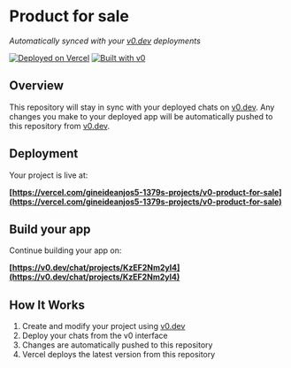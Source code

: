 # Product for sale

*Automatically synced with your [v0.dev](https://v0.dev) deployments*

[![Deployed on Vercel](https://img.shields.io/badge/Deployed%20on-Vercel-black?style=for-the-badge&logo=vercel)](https://vercel.com/gineideanjos5-1379s-projects/v0-product-for-sale)
[![Built with v0](https://img.shields.io/badge/Built%20with-v0.dev-black?style=for-the-badge)](https://v0.dev/chat/projects/KzEF2Nm2yl4)

## Overview

This repository will stay in sync with your deployed chats on [v0.dev](https://v0.dev).
Any changes you make to your deployed app will be automatically pushed to this repository from [v0.dev](https://v0.dev).

## Deployment

Your project is live at:

**[https://vercel.com/gineideanjos5-1379s-projects/v0-product-for-sale](https://vercel.com/gineideanjos5-1379s-projects/v0-product-for-sale)**

## Build your app

Continue building your app on:

**[https://v0.dev/chat/projects/KzEF2Nm2yl4](https://v0.dev/chat/projects/KzEF2Nm2yl4)**

## How It Works

1. Create and modify your project using [v0.dev](https://v0.dev)
2. Deploy your chats from the v0 interface
3. Changes are automatically pushed to this repository
4. Vercel deploys the latest version from this repository